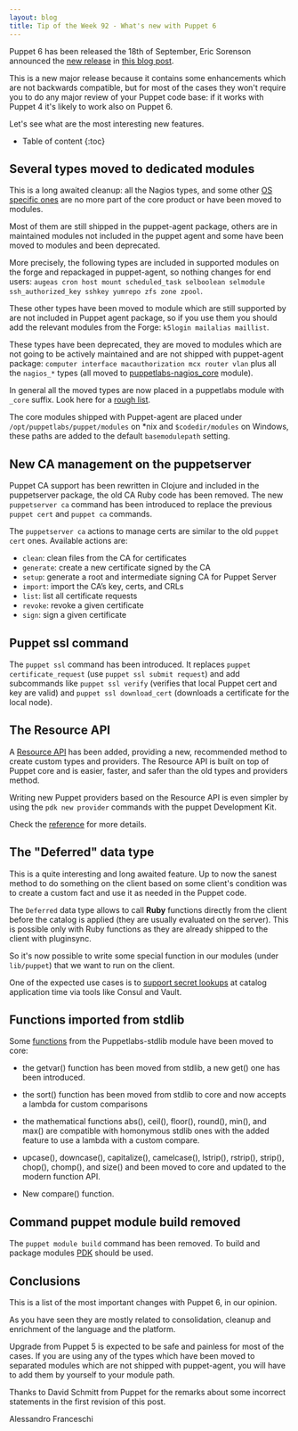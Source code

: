 ```yaml
---
layout: blog
title: Tip of the Week 92 - What's new with Puppet 6
---
```


Puppet 6 has been released the 18th of September, Eric Sorenson announced the [new release](https://puppet.com/docs/puppet/6.0/release_notes.html) in [this blog post](https://puppet.com/blog/introducing-puppet-6).

This is a new major release because it contains some enhancements which are not backwards compatible, but for most of the cases they won't require you to do any major review of your Puppet code base: if it works with Puppet 4 it's likely to work also on Puppet 6.

Let's see what are the most interesting new features.

* Table of content
{:toc}

## Several types moved to dedicated modules

This is a long awaited cleanup: all the Nagios types, and some other [OS specific ones](https://puppet.com/docs/puppet/6.0/type.html#deprecated-types) are no more part of the core product or have been moved to modules.

Most of them are still shipped in the puppet-agent package, others are in maintained modules not included in the puppet agent and some have been moved to modules and been deprecated.

More precisely, the following types are included in supported modules on the forge and repackaged in puppet-agent, so nothing changes for end users:
`augeas cron host mount scheduled_task selboolean selmodule ssh_authorized_key sshkey yumrepo zfs zone zpool`.

These other types have been moved to module which are still supported by are not included in Puppet agent package, so if you use them you should add the relevant modules from the Forge: `k5login mailalias maillist`.

These types have been deprecated, they are moved to modules which are not going to be actively maintained and are not shipped with puppet-agent package: `computer interface macauthorization mcx router vlan` plus all the `nagios_*` types (all moved to [puppetlabs-nagios_core](https://forge.puppet.com/puppetlabs/nagios_core) module).

In general all the moved types are now placed in a puppetlabs module with `_core` suffix. Look here for a [rough list](https://forge.puppet.com/modules?utf-8=%E2%9C%93&page_size=25&sort=rank&q=core).

The core modules shipped with Puppet-agent are placed under `/opt/puppetlabs/puppet/modules` on \*nix and `$codedir/modules` on Windows, these paths are added to the default `basemodulepath` setting.

## New CA management on the puppetserver

Puppet CA support has been rewritten in Clojure and included in the puppetserver package, the old CA Ruby code has been removed. The new `puppetserver ca` command has been introduced to replace the previous `puppet cert` and `puppet ca` commands.

The `puppetserver ca` actions to manage certs are similar to the old `puppet cert` ones. Available actions are:

- `clean`: clean files from the CA for certificates
- `generate`: create a new certificate signed by the CA
- `setup`: generate a root and intermediate signing CA for Puppet Server
- `import`: import the CA’s key, certs, and CRLs
- `list`: list all certificate requests
- `revoke`: revoke a given certificate
- `sign`: sign a given certificate

## Puppet ssl command

The `puppet ssl` command has been introduced. It replaces `puppet certificate_request` (use `puppet ssl submit request`) and add subcommands like `puppet ssl verify` (verifies that local Puppet cert and key are valid) and `puppet ssl download_cert` (downloads a certificate for the local node).

## The Resource API

A [Resource API](https://puppet.com/docs/puppet/6.0/create_types_and_providers_resource_api.html) has been added, providing a new, recommended method to create custom types and providers. The Resource API is built on top of Puppet core and is easier, faster, and safer than the old types and providers method.

Writing new Puppet providers based on the Resource API is even simpler by using the `pdk new provider` commands with the puppet Development Kit.

Check the [reference](https://puppet.com/docs/puppet/6.0/about_the_resource_api.html) for more details.

## The "Deferred" data type

This is a quite interesting and long awaited feature. Up to now the sanest method to do something on the client based on some client's condition was to create a custom fact and use it as needed in the Puppet code.

The `Deferred` data type allows to call **Ruby** functions directly from the client before the catalog is applied (they are usually evaluated on the server). This is possible only with Ruby functions as they are already shipped to the client with pluginsync.

So it's now possible to write some special function in our modules (under `lib/puppet`) that we want to run on the client.

One of the expected use cases is to [support secret lookups](https://tickets.puppetlabs.com/browse/PUP-8711) at catalog application time via tools like Consul and Vault.

## Functions imported from stdlib

Some [functions](https://puppet.com/docs/puppet/6.0/function.html) from the Puppetlabs-stdlib module have been moved to core:

- the getvar() function has been moved from stdlib, a new get() one has been introduced.

- the sort() function has been moved from stdlib to core and now accepts a lambda for custom comparisons

- the mathematical functions abs(), ceil(), floor(), round(), min(), and max() are compatible with homonymous stdlib ones with the added feature to use a lambda with a custom compare.   

- upcase(), downcase(), capitalize(), camelcase(), lstrip(), rstrip(), strip(), chop(), chomp(), and size() and been moved to core and updated to the modern function API.

- New compare() function.

## Command puppet module build removed

The `puppet module build` command has been removed. To build and package modules [PDK](https://puppet.com/docs/pdk/) should be used.

## Conclusions

This is a list of the most important changes with Puppet 6, in our opinion.

As you have seen they are mostly related to consolidation, cleanup and enrichment of the language and the platform.

Upgrade from Puppet 5 is expected to be safe and painless for most of the cases. If you are using any of the types which have been moved to separated modules which are not shipped with puppet-agent, you will have to add them by yourself to your module path.

Thanks to David Schmitt from Puppet for the remarks about some incorrect statements in the first revision of this post.


Alessandro Franceschi
